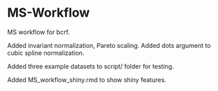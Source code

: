 # MS-Workflow
MS workflow for bcrf. 

Added invariant normalization, Pareto scaling. Added dots argument to cubic spline normalization. 

Added three example datasets to script/ folder for testing. 

Added MS_workflow_shiny.rmd to show shiny features. 
